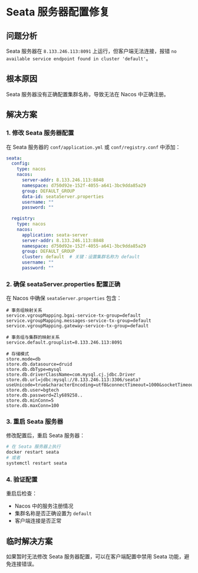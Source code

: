 # Seata 服务器配置修复

## 问题分析
Seata 服务器在 `8.133.246.113:8091` 上运行，但客户端无法连接，报错 `no available service endpoint found in cluster 'default'`。

## 根本原因
Seata 服务器没有正确配置集群名称，导致无法在 Nacos 中正确注册。

## 解决方案

### 1. 修改 Seata 服务器配置
在 Seata 服务器的 `conf/application.yml` 或 `conf/registry.conf` 中添加：

```yaml
seata:
  config:
    type: nacos
    nacos:
      server-addr: 8.133.246.113:8848
      namespace: d750d92e-152f-4055-a641-3bc9dda85a29
      group: DEFAULT_GROUP
      data-id: seataServer.properties
      username: ""
      password: ""
  
  registry:
    type: nacos
    nacos:
      application: seata-server
      server-addr: 8.133.246.113:8848
      namespace: d750d92e-152f-4055-a641-3bc9dda85a29
      group: DEFAULT_GROUP
      cluster: default  # 关键：设置集群名称为 default
      username: ""
      password: ""
```

### 2. 确保 seataServer.properties 配置正确
在 Nacos 中确保 `seataServer.properties` 包含：

```properties
# 事务组映射关系
service.vgroupMapping.bgai-service-tx-group=default
service.vgroupMapping.messages-service-tx-group=default
service.vgroupMapping.gateway-service-tx-group=default

# 事务组与集群的映射关系
service.default.grouplist=8.133.246.113:8091

# 存储模式
store.mode=db
store.db.datasource=druid
store.db.dbType=mysql
store.db.driverClassName=com.mysql.cj.jdbc.Driver
store.db.url=jdbc:mysql://8.133.246.113:3306/seata?useUnicode=true&characterEncoding=utf8&connectTimeout=1000&socketTimeout=3000&autoReconnect=true&useSSL=false&serverTimezone=GMT%2B8
store.db.user=bgtech
store.db.password=Zly689258..
store.db.minConn=5
store.db.maxConn=100
```

### 3. 重启 Seata 服务器
修改配置后，重启 Seata 服务器：

```bash
# 在 Seata 服务器上执行
docker restart seata
# 或者
systemctl restart seata
```

### 4. 验证配置
重启后检查：
- Nacos 中的服务注册情况
- 集群名称是否正确设置为 `default`
- 客户端连接是否正常

## 临时解决方案
如果暂时无法修改 Seata 服务器配置，可以在客户端配置中禁用 Seata 功能，避免连接错误。
